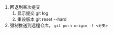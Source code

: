 1. 回退到某次提交
	1. 显示提交 git log
	2. 重设版本 git reset --hard <id>
2. 强制推送到远程仓库。
    `git push origin -f <分支>`